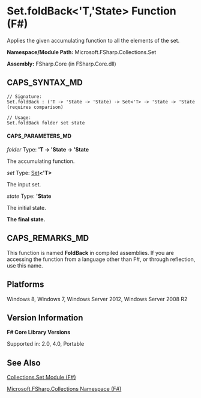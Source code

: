 # Set.foldBack<'T,'State> Function (F#)

Applies the given accumulating function to all the elements of the set.

**Namespace/Module Path:** Microsoft.FSharp.Collections.Set

**Assembly:** FSharp.Core (in FSharp.Core.dll)


## CAPS_SYNTAX_MD

```
// Signature:
Set.foldBack : ('T -> 'State -> 'State) -> Set<'T> -> 'State -> 'State (requires comparison)

// Usage:
Set.foldBack folder set state
```

#### CAPS_PARAMETERS_MD
*folder*
Type: **'T -&gt; 'State -&gt; 'State**


The accumulating function.


*set*
Type: [Set](http://msdn.microsoft.com/en-us/library/50cebdce-0cd7-4c5c-8ebc-f3a9e90b38d8)**&lt;'T&gt;**


The input set.


*state*
Type: **'State**


The initial state.



**The final state.**
## CAPS_REMARKS_MD
This function is named **FoldBack** in compiled assemblies. If you are accessing the function from a language other than F#, or through reflection, use this name.


## Platforms
Windows 8, Windows 7, Windows Server 2012, Windows Server 2008 R2


## Version Information
**F# Core Library Versions**

Supported in: 2.0, 4.0, Portable




## See Also
[Collections.Set Module &#40;F&#35;&#41;](Collections.Set+Module+%28F%23%29.md)

[Microsoft.FSharp.Collections Namespace &#40;F&#35;&#41;](Microsoft.FSharp.Collections+Namespace+%28F%23%29.md)


